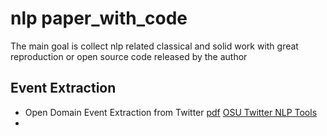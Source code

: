 # nlp paper_with_code
The main goal is collect nlp related classical and solid work with great reproduction or open source code released by the author

## Event Extraction
* Open Domain Event Extraction from Twitter  [pdf](http://citeseerx.ist.psu.edu/viewdoc/download?doi=10.1.1.481.6809&rep=rep1&type=pdf)
[OSU Twitter NLP Tools](https://github.com/aritter/twitter_nlp)
* 